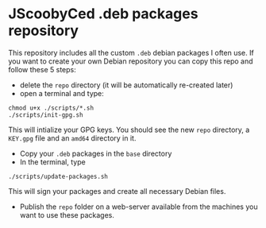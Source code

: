 # JScoobyCed .deb packages repository

This repository includes all the custom `.deb` debian packages I often use. If
 you want to create your own Debian repository you can copy this repo and
 follow these 5 steps:
- delete the `repo` directory (it will be automatically re-created later)
- open a terminal and type:
```
chmod u+x ./scripts/*.sh
./scripts/init-gpg.sh
```
This will intialize your GPG keys. You should see the new `repo` directory,
 a `KEY.gpg` file and an `amd64` directory in it.
- Copy your `.deb` packages in the `base` directory
- In the terminal, type
```
./scripts/update-packages.sh
```
This will sign your packages and create all necessary Debian files.
- Publish the `repo` folder on a web-server available from the machines you
 want to use these packages.